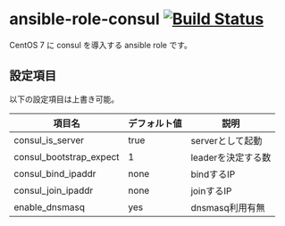 # ansible-role-consul [![Build Status](https://travis-ci.org/izumimatsuo/ansible-role-consul.svg?branch=master)](https://travis-ci.org/izumimatsuo/ansible-role-consul)

CentOS 7 に consul を導入する ansible role です。

## 設定項目

以下の設定項目は上書き可能。

| 項目名             | デフォルト値| 説明               |
| ------------------ | ----------- | ------------------ |
| consul_is_server   | true        | serverとして起動   |
| consul_bootstrap_expect | 1      | leaderを決定する数 |
| consul_bind_ipaddr | none        | bindするIP         |
| consul_join_ipaddr | none        | joinするIP         |
| enable_dnsmasq     | yes         | dnsmasq利用有無    |

